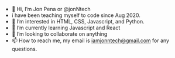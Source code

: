 - 👋 Hi, I’m Jon Pena or @jonNtech
- i have been teaching myself to code since Aug 2020.
- 👀 I’m interested in HTML, CSS, Javascript, and Python. 
- 🌱 I’m currently learning Javascript and React
- 💞️ I’m looking to collaborate on anything
- 📫 How to reach me, my email is iamjonntech@gmail.com for any questions. 

<!---
jonNtech/jonNtech is a ✨ special ✨ repository because its `README.md` (this file) appears on your GitHub profile.
You can click the Preview link to take a look at your changes.
--->

